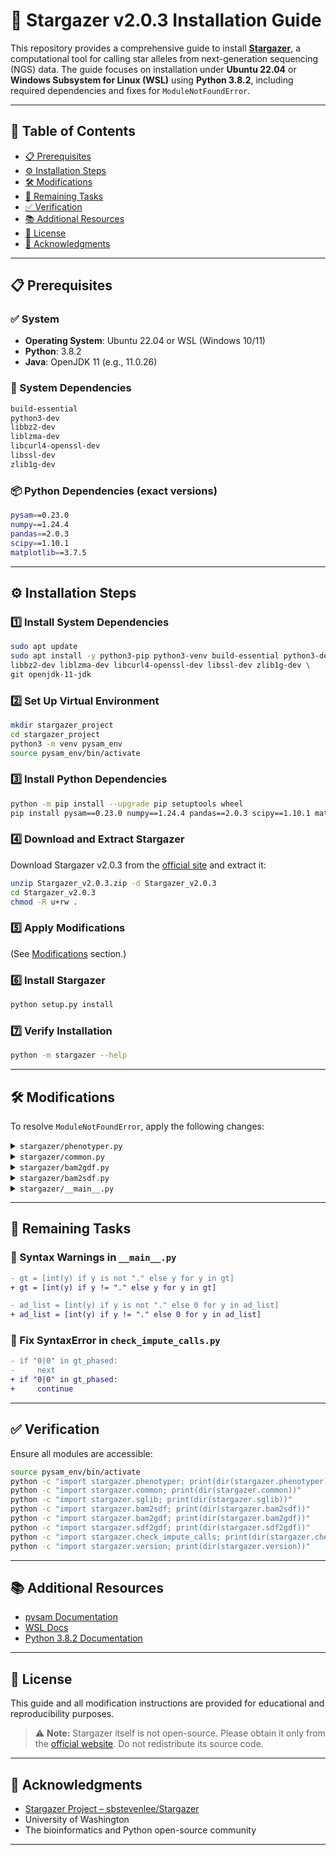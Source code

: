 # 🌟 Stargazer v2.0.3 Installation Guide

This repository provides a comprehensive guide to install [**Stargazer**](https://stargazer.gs.washington.edu/stargazerweb/res/documentation.html), a computational tool for calling star alleles from next-generation sequencing (NGS) data. The guide focuses on installation under **Ubuntu 22.04** or **Windows Subsystem for Linux (WSL)** using **Python 3.8.2**, including required dependencies and fixes for `ModuleNotFoundError`.

---

## 📑 Table of Contents

- [📋 Prerequisites](#-prerequisites)
- [⚙️ Installation Steps](#-installation-steps)
- [🛠️ Modifications](#️-modifications)
- [🧹 Remaining Tasks](#-remaining-tasks)
- [✅ Verification](#-verification)
- [📚 Additional Resources](#-additional-resources)
- [📄 License](#-license)
- [🙏 Acknowledgments](#-acknowledgments)

---

## 📋 Prerequisites

### ✅ System
- **Operating System**: Ubuntu 22.04 or WSL (Windows 10/11)
- **Python**: 3.8.2
- **Java**: OpenJDK 11 (e.g., 11.0.26)

### 🧱 System Dependencies
```bash
build-essential
python3-dev
libbz2-dev
liblzma-dev
libcurl4-openssl-dev
libssl-dev
zlib1g-dev
```

### 📦 Python Dependencies (exact versions)
```bash
pysam==0.23.0
numpy==1.24.4
pandas==2.0.3
scipy==1.10.1
matplotlib==3.7.5
```

---

## ⚙️ Installation Steps

### 1️⃣ Install System Dependencies
```bash
sudo apt update
sudo apt install -y python3-pip python3-venv build-essential python3-dev \
libbz2-dev liblzma-dev libcurl4-openssl-dev libssl-dev zlib1g-dev \
git openjdk-11-jdk
```

### 2️⃣ Set Up Virtual Environment
```bash
mkdir stargazer_project
cd stargazer_project
python3 -m venv pysam_env
source pysam_env/bin/activate
```

### 3️⃣ Install Python Dependencies
```bash
python -m pip install --upgrade pip setuptools wheel
pip install pysam==0.23.0 numpy==1.24.4 pandas==2.0.3 scipy==1.10.1 matplotlib==3.7.5
```

### 4️⃣ Download and Extract Stargazer

Download Stargazer v2.0.3 from the [official site](https://stargazer.gs.washington.edu/stargazerweb/res/form.html) and extract it:

```bash
unzip Stargazer_v2.0.3.zip -d Stargazer_v2.0.3
cd Stargazer_v2.0.3
chmod -R u+rw .
```

### 5️⃣ Apply Modifications  
(See [Modifications](#️-modifications) section.)

### 6️⃣ Install Stargazer
```bash
python setup.py install
```

### 7️⃣ Verify Installation
```bash
python -m stargazer --help
```

---

## 🛠️ Modifications

To resolve `ModuleNotFoundError`, apply the following changes:

<details>
<summary><code>stargazer/phenotyper.py</code></summary>

```diff
- from common import get_stardb
+ from .common import get_stardb
```
</details>

<details>
<summary><code>stargazer/common.py</code></summary>

```diff
- from sglib import sort_regions
+ from .sglib import sort_regions
```
</details>

<details>
<summary><code>stargazer/bam2gdf.py</code></summary>

```diff
- from bam2sdf import bam2sdf
+ from .bam2sdf import bam2sdf
```
</details>

<details>
<summary><code>stargazer/bam2sdf.py</code></summary>

```diff
- from common import ...
+ from .common import ...
- from sglib import ...
+ from .sglib import ...
```
</details>

<details>
<summary><code>stargazer/__main__.py</code></summary>

```diff
- from phenotyper import _phenotype_default
+ from .phenotyper import _phenotype_default
- from bam2gdf import bam2gdf
+ from .bam2gdf import bam2gdf
```
</details>

---

## 🧹 Remaining Tasks

### 🔧 Syntax Warnings in `__main__.py`
```diff
- gt = [int(y) if y is not "." else y for y in gt]
+ gt = [int(y) if y != "." else y for y in gt]

- ad_list = [int(y) if y is not "." else 0 for y in ad_list]
+ ad_list = [int(y) if y != "." else 0 for y in ad_list]
```

### 🔧 Fix SyntaxError in `check_impute_calls.py`
```diff
- if "0|0" in gt_phased:
-     next
+ if "0|0" in gt_phased:
+     continue
```

---

## ✅ Verification

Ensure all modules are accessible:

```bash
source pysam_env/bin/activate
python -c "import stargazer.phenotyper; print(dir(stargazer.phenotyper))"
python -c "import stargazer.common; print(dir(stargazer.common))"
python -c "import stargazer.sglib; print(dir(stargazer.sglib))"
python -c "import stargazer.bam2sdf; print(dir(stargazer.bam2sdf))"
python -c "import stargazer.bam2gdf; print(dir(stargazer.bam2gdf))"
python -c "import stargazer.sdf2gdf; print(dir(stargazer.sdf2gdf))"
python -c "import stargazer.check_impute_calls; print(dir(stargazer.check_impute_calls))"
python -c "import stargazer.version; print(dir(stargazer.version))"
```

---

## 📚 Additional Resources

- [pysam Documentation](https://pysam.readthedocs.io/en/latest/)
- [WSL Docs](https://learn.microsoft.com/en-us/windows/wsl/)
- [Python 3.8.2 Documentation](https://docs.python.org/3.8/)

---

## 📄 License

This guide and all modification instructions are provided for educational and reproducibility purposes.  
> ⚠️ **Note:** Stargazer itself is not open-source. Please obtain it only from the [official website](https://stargazer.gs.washington.edu/stargazerweb/res/form.html). Do not redistribute its source code.

---

## 🙏 Acknowledgments

- [Stargazer Project – sbstevenlee/Stargazer](https://github.com/sbstevenlee/Stargazer)
- University of Washington
- The bioinformatics and Python open-source community

---